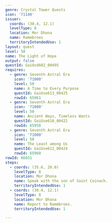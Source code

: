 ```yaml
---
genre: Crystal Tower Quests
icon: '71140'
issuer:
  coords: (30.4, 12.1)
  levelType: 8
  location: Mor Dhona
  name: Rammbroes
  territoryIntendedUse: 1
layout: quest
level: 50
name: The Light of Hope
output: false
questId: GaiUsd602_00495
requires:
  - genre: Seventh Astral Era
    icon: '71000'
    level: 50
    name: A Time to Every Purpose
    questId: GaiUse613_00425
    rowId: 65961
  - genre: Seventh Astral Era
    icon: '71000'
    level: 50
    name: Ancient Ways, Timeless Wants
    questId: GaiUse610_00422
    rowId: 65958
  - genre: Seventh Astral Era
    icon: '71000'
    level: 50
    name: The Least among Us
    questId: GaiUse612_00424
    rowId: 65960
rowId: 66031
steps:
  - coords: (35.6, 20.0)
    levelType: 8
    location: Mor Dhona
    name: Speak with the son of Saint Coinach.
    territoryIntendedUse: 1
  - coords: (30.4, 12.1)
    levelType: 8
    location: Mor Dhona
    name: Report to Rammbroes.
    territoryIntendedUse: 1

---
```

